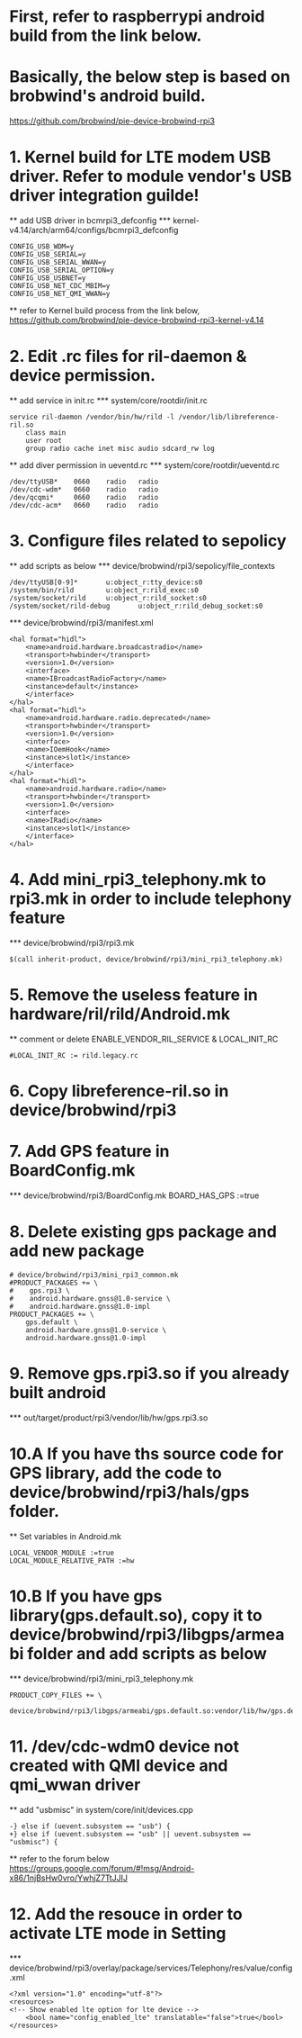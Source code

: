 # First, refer to raspberrypi android build from the link below.  
# Basically, the below step is based on brobwind's android build. 
https://github.com/brobwind/pie-device-brobwind-rpi3



# 1. Kernel build for LTE modem USB driver. Refer to module vendor's USB driver integration guilde! 
** add USB driver in bcmrpi3_defconfig
*** kernel-v4.14/arch/arm64/configs/bcmrpi3_defconfig 
```
CONFIG_USB_WDM=y
CONFIG_USB_SERIAL=y
CONFIG_USB_SERIAL_WWAN=y
CONFIG_USB_SERIAL_OPTION=y
CONFIG_USB_USBNET=y
CONFIG_USB_NET_CDC_MBIM=y
CONFIG_USB_NET_QMI_WWAN=y
```

** refer to Kernel build process from the link below,
https://github.com/brobwind/pie-device-brobwind-rpi3-kernel-v4.14


# 2. Edit .rc files for ril-daemon & device permission. 
** add service in init.rc
*** system/core/rootdir/init.rc
```
service ril-daemon /vendor/bin/hw/rild -l /vendor/lib/libreference-ril.so    
	class main
	user root
	group radio cache inet misc audio sdcard_rw log
```  
** add diver permission in ueventd.rc
*** system/core/rootdir/ueventd.rc
```
/dev/ttyUSB* 	0660 	radio 	radio
/dev/cdc-wdm* 	0660 	radio 	radio
/dev/qcqmi* 	0660 	radio 	radio
/dev/cdc-acm* 	0660 	radio 	radio
```

# 3. Configure files related to sepolicy 
** add scripts as below
*** device/brobwind/rpi3/sepolicy/file_contexts
```
/dev/ttyUSB[0-9]*		u:object_r:tty_device:s0
/system/bin/rild		u:object_r:rild_exec:s0
/system/socket/rild		u:object_r:rild_socket:s0
/system/socket/rild-debug		u:object_r:rild_debug_socket:s0
```
*** device/brobwind/rpi3/manifest.xml
```
<hal format="hidl">
	<name>android.hardware.broadcastradio</name>
	<transport>hwbinder</transport>
	<version>1.0</version>
	<interface>
	<name>IBroadcastRadioFactory</name>
	<instance>default</instance>
	</interface>
</hal>
<hal format="hidl">
	<name>android.hardware.radio.deprecated</name>
	<transport>hwbinder</transport>
	<version>1.0</version>
	<interface>
	<name>IOemHook</name>
	<instance>slot1</instance>
	</interface>
</hal>
<hal format="hidl">
	<name>android.hardware.radio</name>
	<transport>hwbinder</transport>
	<version>1.0</version>
	<interface>
	<name>IRadio</name>
	<instance>slot1</instance>
	</interface>
</hal>
```

# 4. Add mini_rpi3_telephony.mk to rpi3.mk in order to include telephony feature 
*** device/brobwind/rpi3/rpi3.mk
```
$(call inherit-product, device/brobwind/rpi3/mini_rpi3_telephony.mk)
```

# 5. Remove the useless feature in hardware/ril/rild/Android.mk 
** comment or delete ENABLE_VENDOR_RIL_SERVICE & LOCAL_INIT_RC 
```
#LOCAL_INIT_RC := rild.legacy.rc
```

# 6. Copy libreference-ril.so in device/brobwind/rpi3


# 7. Add GPS feature in BoardConfig.mk
*** device/brobwind/rpi3/BoardConfig.mk
BOARD_HAS_GPS :=true


# 8. Delete existing gps package and add new package
```
# device/brobwind/rpi3/mini_rpi3_common.mk 
#PRODUCT_PACKAGES += \
#    gps.rpi3 \
#    android.hardware.gnss@1.0-service \
#    android.hardware.gnss@1.0-impl
PRODUCT_PACKAGES += \
    gps.default \
    android.hardware.gnss@1.0-service \
    android.hardware.gnss@1.0-impl
```

# 9. Remove gps.rpi3.so if you already built android
*** out/target/product/rpi3/vendor/lib/hw/gps.rpi3.so


# 10.A If you have ths source code for GPS library, add the code to device/brobwind/rpi3/hals/gps folder.
** Set variables in Android.mk
```
LOCAL_VENDOR_MODULE :=true
LOCAL_MODULE_RELATIVE_PATH :=hw
```

# 10.B If you have gps library(gps.default.so), copy it to device/brobwind/rpi3/libgps/armeabi folder and add scripts as below
*** device/brobwind/rpi3/mini_rpi3_telephony.mk
```
PRODUCT_COPY_FILES += \
  device/brobwind/rpi3/libgps/armeabi/gps.default.so:vendor/lib/hw/gps.default.so
```

# 11. /dev/cdc-wdm0 device not created with QMI device and qmi_wwan driver
** add "usbmisc" in system/core/init/devices.cpp
```
-} else if (uevent.subsystem == "usb") {
+} else if (uevent.subsystem == "usb" || uevent.subsystem == "usbmisc") {
```
** refer to the forum below
https://groups.google.com/forum/#!msg/Android-x86/1njBsHw0vro/YwhjZ7TtJJIJ


# 12. Add the resouce in order to activate LTE mode in Setting
*** device/brobwind/rpi3/overlay/package/services/Telephony/res/value/config.xml
```
<?xml version="1.0" encoding="utf-8"?>
<resources>	
<!-- Show enabled lte option for lte device -->    
	<bool name="config_enabled_lte" translatable="false">true</bool>
</resources>
```
